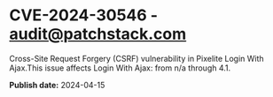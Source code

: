 # CVE-2024-30546 - audit@patchstack.com

Cross-Site Request Forgery (CSRF) vulnerability in Pixelite Login With Ajax.This issue affects Login With Ajax: from n/a through 4.1.



**Publish date:** 2024-04-15
